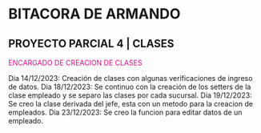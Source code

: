 # BITACORA DE ARMANDO

## PROYECTO PARCIAL 4 | CLASES

<span style="color:#d41089">ENCARGADO DE CREACION DE CLASES</span>

Dia 14/12/2023: Creación de clases con algunas verificaciones de ingreso de datos.
Dia 18/12/2023: Se continuo con la creación de los setters de la clase empleado y se separo las clases por cada sucursal.
Dia 19/12/2023: Se creo la clase derivada del jefe, esta con un metodo para la creacion de empleados.
Dia 23/12/2023: Se creo la funcion para editar datos de un empleado.